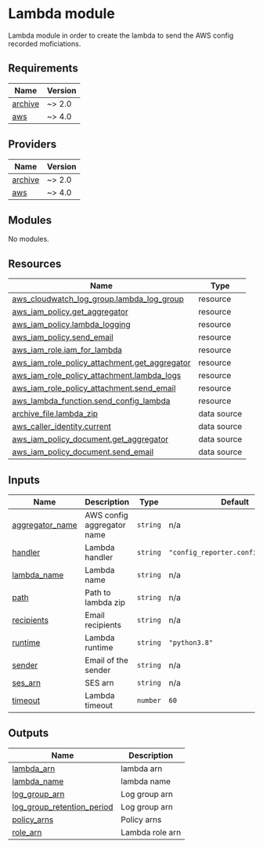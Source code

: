 # Lambda module
Lambda module in order to create the lambda to send the AWS config recorded moficiations.

## Requirements

| Name | Version |
|------|---------|
| <a name="requirement_archive"></a> [archive](#requirement\_archive) | ~> 2.0 |
| <a name="requirement_aws"></a> [aws](#requirement\_aws) | ~> 4.0 |

## Providers

| Name | Version |
|------|---------|
| <a name="provider_archive"></a> [archive](#provider\_archive) | ~> 2.0 |
| <a name="provider_aws"></a> [aws](#provider\_aws) | ~> 4.0 |

## Modules

No modules.

## Resources

| Name | Type |
|------|------|
| [aws_cloudwatch_log_group.lambda_log_group](https://registry.terraform.io/providers/hashicorp/aws/latest/docs/resources/cloudwatch_log_group) | resource |
| [aws_iam_policy.get_aggregator](https://registry.terraform.io/providers/hashicorp/aws/latest/docs/resources/iam_policy) | resource |
| [aws_iam_policy.lambda_logging](https://registry.terraform.io/providers/hashicorp/aws/latest/docs/resources/iam_policy) | resource |
| [aws_iam_policy.send_email](https://registry.terraform.io/providers/hashicorp/aws/latest/docs/resources/iam_policy) | resource |
| [aws_iam_role.iam_for_lambda](https://registry.terraform.io/providers/hashicorp/aws/latest/docs/resources/iam_role) | resource |
| [aws_iam_role_policy_attachment.get_aggregator](https://registry.terraform.io/providers/hashicorp/aws/latest/docs/resources/iam_role_policy_attachment) | resource |
| [aws_iam_role_policy_attachment.lambda_logs](https://registry.terraform.io/providers/hashicorp/aws/latest/docs/resources/iam_role_policy_attachment) | resource |
| [aws_iam_role_policy_attachment.send_email](https://registry.terraform.io/providers/hashicorp/aws/latest/docs/resources/iam_role_policy_attachment) | resource |
| [aws_lambda_function.send_config_lambda](https://registry.terraform.io/providers/hashicorp/aws/latest/docs/resources/lambda_function) | resource |
| [archive_file.lambda_zip](https://registry.terraform.io/providers/hashicorp/archive/latest/docs/data-sources/file) | data source |
| [aws_caller_identity.current](https://registry.terraform.io/providers/hashicorp/aws/latest/docs/data-sources/caller_identity) | data source |
| [aws_iam_policy_document.get_aggregator](https://registry.terraform.io/providers/hashicorp/aws/latest/docs/data-sources/iam_policy_document) | data source |
| [aws_iam_policy_document.send_email](https://registry.terraform.io/providers/hashicorp/aws/latest/docs/data-sources/iam_policy_document) | data source |

## Inputs

| Name | Description | Type | Default | Required |
|------|-------------|------|---------|:--------:|
| <a name="input_aggregator_name"></a> [aggregator\_name](#input\_aggregator\_name) | AWS config aggregator name | `string` | n/a | yes |
| <a name="input_handler"></a> [handler](#input\_handler) | Lambda handler | `string` | `"config_reporter.config_reporter"` | no |
| <a name="input_lambda_name"></a> [lambda\_name](#input\_lambda\_name) | Lambda name | `string` | n/a | yes |
| <a name="input_path"></a> [path](#input\_path) | Path to lambda zip | `string` | n/a | yes |
| <a name="input_recipients"></a> [recipients](#input\_recipients) | Email recipients | `string` | n/a | yes |
| <a name="input_runtime"></a> [runtime](#input\_runtime) | Lambda runtime | `string` | `"python3.8"` | no |
| <a name="input_sender"></a> [sender](#input\_sender) | Email of the sender | `string` | n/a | yes |
| <a name="input_ses_arn"></a> [ses\_arn](#input\_ses\_arn) | SES arn | `string` | n/a | yes |
| <a name="input_timeout"></a> [timeout](#input\_timeout) | Lambda timeout | `number` | `60` | no |

## Outputs

| Name | Description |
|------|-------------|
| <a name="output_lambda_arn"></a> [lambda\_arn](#output\_lambda\_arn) | lambda arn |
| <a name="output_lambda_name"></a> [lambda\_name](#output\_lambda\_name) | lambda name |
| <a name="output_log_group_arn"></a> [log\_group\_arn](#output\_log\_group\_arn) | Log group arn |
| <a name="output_log_group_retention_period"></a> [log\_group\_retention\_period](#output\_log\_group\_retention\_period) | Log group arn |
| <a name="output_policy_arns"></a> [policy\_arns](#output\_policy\_arns) | Policy arns |
| <a name="output_role_arn"></a> [role\_arn](#output\_role\_arn) | Lambda role arn |
